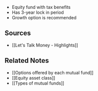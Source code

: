 - Equity fund with tax benefits
- Has 3-year lock in period
- Growth option is recommended

## Sources
- [[Let's Talk Money - Highlights]]

## Related Notes
- [[Options offered by each mutual fund]]
- [[Equity asset class]]
- [[Types of mutual funds]]